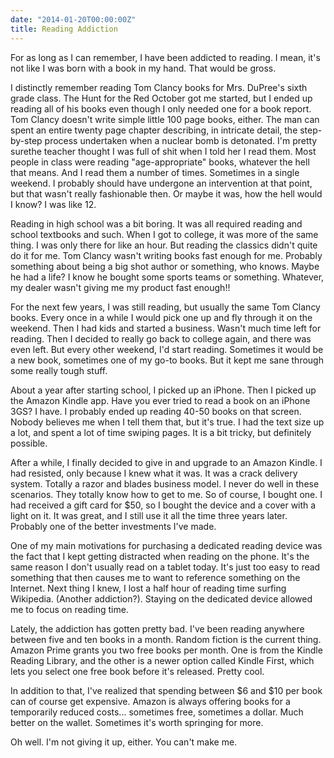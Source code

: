 ```yaml
---
date: "2014-01-20T00:00:00Z"
title: Reading Addiction
---
```


For as long as I can remember, I have been addicted to reading.  I mean, it's not like I was born with a book in my hand.  That would be gross.

I distinctly remember reading Tom Clancy books for Mrs. DuPree's sixth grade class.  The Hunt for the Red October got me started, but I ended up reading all of his books even though I only needed one for a book report.  Tom Clancy doesn't write simple little 100 page books, either.  The man can spent an entire twenty page chapter describing, in intricate detail, the step-by-step process undertaken when a nuclear bomb is detonated.  I'm pretty surethe teacher thought I was full of shit when I told her I read them.  Most people in class were reading "age-appropriate" books, whatever the hell that means.  And I read them a number of times.  Sometimes in a single weekend.  I probably should have undergone an intervention at that point, but that wasn't really fashionable then.  Or maybe it was, how the hell would I know?  I was like 12.

Reading in high school was a bit boring.  It was all required reading and school textbooks and such.  When I got to college, it was more of the same thing.  I was only there for like an hour.  But reading the classics didn't quite do it for me.  Tom Clancy wasn't writing books fast enough for me.  Probably something about being a big shot author or something, who knows.  Maybe he had a life?  I know he bought some sports teams or something.  Whatever, my dealer wasn't giving me my product fast enough!!

For the next few years, I was still reading, but usually the same Tom Clancy books.  Every once in a while I would pick one up and fly through it on the weekend.  Then I had kids and started a business.  Wasn't much time left for reading.  Then I decided to really go back to college again, and there was even left.  But every other weekend, I'd start reading.  Sometimes it would be a new book, sometimes one of my go-to books.  But it kept me sane through some really tough stuff.

About a year after starting school, I picked up an iPhone.  Then I picked up the Amazon Kindle app.  Have you ever tried to read a book on an iPhone 3GS?  I have.  I probably ended up reading 40-50 books on that  screen.  Nobody believes me when I tell them that, but it's true.  I had the text size up a lot, and spent a lot of time swiping pages.  It is a bit tricky, but definitely possible.

After a while, I finally decided to give in and upgrade to an Amazon Kindle.  I had resisted, only because I knew what it was.  It was a crack delivery system.  Totally a razor and blades business model.  I never do well in these scenarios.  They totally know how to get to me.  So of course, I bought one.  I had received a gift card for $50, so I bought the device and a cover with a light on it.  It was great, and I still use it all the time three years later.  Probably one of the better investments I've made.

One of my main motivations for purchasing a dedicated reading device was the fact that I kept getting distracted when reading on the phone.  It's the same reason I don't usually read on a tablet today.  It's just too easy to read something that then causes me to want to reference something on the Internet.  Next thing I knew, I lost a half hour of reading time surfing Wikipedia.  (Another addiction?).  Staying on the dedicated device allowed me to focus on reading time.

Lately, the addiction has gotten pretty bad.  I've been reading anywhere between five and ten books in a month.  Random fiction is the current thing.  Amazon Prime grants you two free books per month.  One is from the Kindle Reading Library, and the other is a newer option called Kindle First, which lets you select one free book before it's released.  Pretty cool.

In addition to that, I've realized that spending between $6 and $10 per book can of course get expensive.  Amazon is always offering books for a temporarily reduced costs... sometimes free, sometimes a dollar.  Much better on the wallet.  Sometimes it's worth springing for more.

Oh well.  I'm not giving it up, either.  You can't make me.
